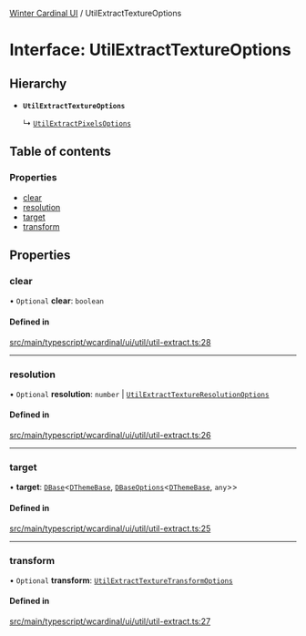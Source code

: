 [Winter Cardinal UI](../README.md) / UtilExtractTextureOptions

# Interface: UtilExtractTextureOptions

## Hierarchy

- **`UtilExtractTextureOptions`**

  ↳ [`UtilExtractPixelsOptions`](UtilExtractPixelsOptions.md)

## Table of contents

### Properties

- [clear](UtilExtractTextureOptions.md#clear)
- [resolution](UtilExtractTextureOptions.md#resolution)
- [target](UtilExtractTextureOptions.md#target)
- [transform](UtilExtractTextureOptions.md#transform)

## Properties

### clear

• `Optional` **clear**: `boolean`

#### Defined in

[src/main/typescript/wcardinal/ui/util/util-extract.ts:28](https://github.com/winter-cardinal/winter-cardinal-ui/blob/v0.154.0/src/main/typescript/wcardinal/ui/util/util-extract.ts#L28)

___

### resolution

• `Optional` **resolution**: `number` \| [`UtilExtractTextureResolutionOptions`](UtilExtractTextureResolutionOptions.md)

#### Defined in

[src/main/typescript/wcardinal/ui/util/util-extract.ts:26](https://github.com/winter-cardinal/winter-cardinal-ui/blob/v0.154.0/src/main/typescript/wcardinal/ui/util/util-extract.ts#L26)

___

### target

• **target**: [`DBase`](../classes/DBase.md)<[`DThemeBase`](DThemeBase.md), [`DBaseOptions`](DBaseOptions.md)<[`DThemeBase`](DThemeBase.md), `any`\>\>

#### Defined in

[src/main/typescript/wcardinal/ui/util/util-extract.ts:25](https://github.com/winter-cardinal/winter-cardinal-ui/blob/v0.154.0/src/main/typescript/wcardinal/ui/util/util-extract.ts#L25)

___

### transform

• `Optional` **transform**: [`UtilExtractTextureTransformOptions`](UtilExtractTextureTransformOptions.md)

#### Defined in

[src/main/typescript/wcardinal/ui/util/util-extract.ts:27](https://github.com/winter-cardinal/winter-cardinal-ui/blob/v0.154.0/src/main/typescript/wcardinal/ui/util/util-extract.ts#L27)
